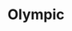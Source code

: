 ---
unit_code: "OLYM"
unit_name: "Olympic NP"
unit_type: "National Park"
nps_region: "Pacific West"
scalerank: 4
note: "null"
name: "Olympic"
featureclass: "National Park Service"
geojson: >-
  {"type":"Feature","properties":{},"geometry":{"type":"MultiPolygon","coordinates":[[[[-124.32849121093744,47.56856282552093],[-124.35770670572913,47.56408691406256],[-124.3748779296875,47.60770670572924],[-124.38362630208331,47.63602701822913],[-124.4107666015625,47.68819173177076],[-124.41585286458331,47.7255859375],[-124.4193115234375,47.73372395833343],[-124.3719482421875,47.73758951822924],[-124.38159179687494,47.694091796875],[-124.357421875,47.660359700520814],[-124.3477783203125,47.616902669270814],[-124.32849121093744,47.616902669270814],[-124.32849121093744,47.56856282552093]]],[[[-123.20731608072913,47.794637044270814],[-123.12040201822919,47.794637044270814],[-123.12040201822919,47.751180013020814],[-123.13488769531244,47.751180013020814],[-123.13488769531244,47.66426595052087],[-123.20731608072913,47.60628255208337],[-123.25561523437494,47.60628255208337],[-123.27490234375,47.591796875000114],[-123.3328857421875,47.572509765625114],[-123.32804361979163,47.54833984374994],[-123.29423014322919,47.53869628906256],[-123.31835937499994,47.5048828125],[-123.342529296875,47.51936848958343],[-123.5501708984375,47.51936848958343],[-123.58878580729163,47.509724934895814],[-123.61779785156244,47.485595703125],[-123.64192708333331,47.50008138020843],[-123.69986979166663,47.49523925781256],[-123.69986979166663,47.529052734375114],[-123.74816894531244,47.533894856770814],[-123.8350830078125,47.49523925781256],[-123.84781901041669,47.50276692708343],[-123.91666666666663,47.46866861979174],[-123.92683919270837,47.490437825520814],[-123.907470703125,47.5048828125],[-123.864013671875,47.51936848958343],[-123.82055664062494,47.51936848958343],[-123.82055664062494,47.56282552083343],[-123.80126953125,47.567708333333314],[-123.79642740885419,47.611165364583314],[-123.88818359374994,47.62080891927093],[-123.91715494791669,47.630452473958314],[-123.95581054687494,47.61596679687506],[-124.00891113281244,47.62080891927093],[-124.01375325520837,47.60628255208337],[-124.06201171874994,47.59663899739576],[-124.09098307291663,47.591796875000114],[-124.09586588541669,47.567708333333314],[-124.15376790364581,47.567708333333314],[-124.216552734375,47.53869628906256],[-124.27929687499994,47.553181966145814],[-124.24552408854169,47.56282552083343],[-124.19238281249994,47.55802408854163],[-124.173095703125,47.57735188802093],[-124.12479654947919,47.5821533203125],[-124.12479654947919,47.59663899739576],[-124.042724609375,47.62080891927093],[-124.01375325520837,47.635253906250114],[-124.01375325520837,47.65462239583326],[-123.9654541015625,47.66906738281244],[-123.90266927083331,47.712524414062614],[-123.89786783854163,47.73185221354174],[-123.95096842447913,47.75598144531256],[-123.94612630208337,47.80912272135424],[-124.03304036458331,47.813924153645814],[-124.03304036458331,47.83809407552093],[-124.07653808593744,47.8428955078125],[-124.1634521484375,47.8428955078125],[-124.25036621093744,47.857381184895814],[-124.25036621093744,47.953979492187614],[-124.15861002604163,47.92980957031244],[-123.98958333333337,47.949178059895814],[-123.94612630208337,47.949178059895814],[-123.92683919270837,47.98299153645837],[-123.92683919270837,48.02156575520843],[-124.00406901041669,48.06502278645843],[-123.931640625,48.0843505859375],[-123.81095377604169,48.074707031250114],[-123.81095377604169,48.09883626302076],[-123.74332682291669,48.09883626302076],[-123.74332682291669,48.055379231770814],[-123.68054199218744,48.04573567708337],[-123.6563720703125,48.05053710937494],[-123.58878580729163,48.04089355468756],[-123.56465657552087,48.05053710937494],[-123.52119954427081,48.04089355468756],[-123.38598632812494,48.04089355468756],[-123.36669921874994,48.016764322916686],[-123.342529296875,48.00227864583343],[-123.25561523437494,47.99743652343756],[-123.25561523437494,47.96846516927087],[-123.2314453125,47.96846516927087],[-123.22664388020837,47.92500813802087],[-123.16385904947919,47.88155110677093],[-123.20731608072913,47.813924153645814],[-123.20731608072913,47.794637044270814]]],[[[-124.40433756510413,47.75703938802076],[-124.44962565104169,47.75402832031256],[-124.45589192708331,47.76180013020843],[-124.4765625,47.77823893229174],[-124.48347981770831,47.812947591145814],[-124.54162597656244,47.834309895833314],[-124.5562744140625,47.853678385416686],[-124.5679931640625,47.86971028645843],[-124.59313964843744,47.876220703125],[-124.6094970703125,47.87483723958337],[-124.63814290364581,47.907877604166686],[-124.65616861979169,47.954020182291686],[-124.67199707031244,47.99072265625006],[-124.6832275390625,48.027832031250114],[-124.69384765624994,48.07454427083337],[-124.68945312499994,48.10017903645826],[-124.72298177083337,48.15010579427093],[-124.734619140625,48.17041015625006],[-124.71923828125,48.17631022135424],[-124.7000732421875,48.19185384114587],[-124.68945312499994,48.21346028645843],[-124.68977864583337,48.21891276041663],[-124.6949462890625,48.225585937500114],[-124.70023600260419,48.235758463541686],[-124.66227213541669,48.239013671875],[-124.6671142578125,48.1569010416668],[-124.59012858072913,48.11543782552076],[-124.59012858072913,48.08642578125],[-124.6142578125,48.08642578125],[-124.6142578125,48.033325195312614],[-124.65771484374994,48.05745442708326],[-124.65091959635419,47.994710286458314],[-124.61710611979163,47.9222412109375],[-124.58528645833337,47.91743977864593],[-124.58528645833337,47.88846842447924],[-124.53751627604169,47.88704427083337],[-124.49405924479169,47.84358723958343],[-124.46561686197919,47.83874511718756],[-124.42134602864587,47.769490559895814],[-124.40433756510413,47.75703938802076]]]]}}
number: 10
title: "Olympic"
---